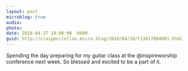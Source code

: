 ```yaml
---
layout: post
microblog: true
audio: 
photo: 
date: 2010-04-27 18:00:00 -0600
guid: http://craigmcclellan.micro.blog/2010/04/28/t13017884003.html
---
```

Spending the day preparing for my guitar class at the @inspireworship conference next week. So blessed and excited to be a part of it.
